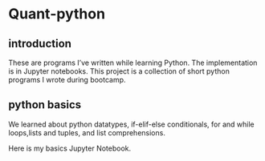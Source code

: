 # Quant-python

##  introduction
These are programs I’ve written while learning Python. The implementation is in Jupyter notebooks. This project is a collection of short python programs I wrote during bootcamp.
## python basics
We learned about python datatypes,
if-elif-else conditionals, for and while loops,lists and tuples, and
list comprehensions.

Here is my basics Jupyter Notebook.
